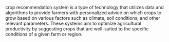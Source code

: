  crop recommendation system is a type of technology that utilizes data and algorithms to provide farmers with personalized advice on which crops to grow based on various factors such as climate, soil conditions, and other relevant parameters. These systems aim to optimize agricultural productivity by suggesting crops that are well-suited to the specific conditions of a given farm or region.
